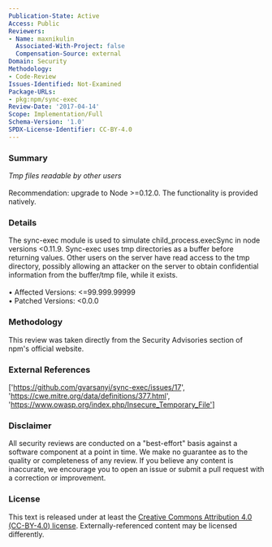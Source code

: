 ```yaml
---
Publication-State: Active
Access: Public
Reviewers:
- Name: maxnikulin
  Associated-With-Project: false
  Compensation-Source: external
Domain: Security
Methodology:
- Code-Review
Issues-Identified: Not-Examined
Package-URLs:
- pkg:npm/sync-exec
Review-Date: '2017-04-14'
Scope: Implementation/Full
Schema-Version: '1.0'
SPDX-License-Identifier: CC-BY-4.0
---
```

### Summary
*Tmp files readable by other users*<br><br>Recommendation: upgrade to Node >=0.12.0. The functionality is provided natively.
### Details
The sync-exec module is used to simulate child_process.execSync in node versions <0.11.9.   Sync-exec uses tmp directories as a buffer before returning values. Other users on the server have read access to the tmp directory, possibly allowing an attacker on the server to obtain confidential information from the buffer/tmp file, while it exists.
<br><br>• Affected Versions: <=99.999.99999
<br>• Patched Versions: <0.0.0
### Methodology
This review was taken directly from the Security Advisories section of npm's official website.
### External References
['https://github.com/gvarsanyi/sync-exec/issues/17', 'https://cwe.mitre.org/data/definitions/377.html', 'https://www.owasp.org/index.php/Insecure_Temporary_File']
### Disclaimer
All security reviews are conducted on a "best-effort" basis against a software component at a point in time. We make no guarantee as to the quality or completeness of any review. If you believe any content is inaccurate, we encourage you to open an issue or submit a pull request with a correction or improvement.
### License
This text is released under at least the [Creative Commons Attribution 4.0 (CC-BY-4.0) license](https://creativecommons.org/licenses/by/4.0/legalcode.txt). Externally-referenced content may be licensed differently.
